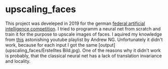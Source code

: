 # upscaling_faces

This project was develeped in 2019 for the german [federal artificial intelligence competition](https://www.bw-ki.de/). I tried to programm a neural net from scratch and train it for the purpose to upscale images of faces. I aquired my knowledge from [this](https://youtu.be/CS4cs9xVecg) astonishing youtube playlist by Andrew NG. Unfortunately it didn't work, because for each input I got the same [output](upscaling_faces/Erstelltes Bild.jpg). One of the reasons why it didn't work is probably, that the classical neural net has a lack of translation invariance and locality.